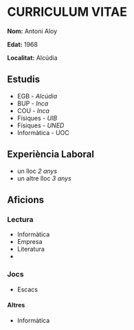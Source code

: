 # CURRICULUM VITAE

**Nom:** Antoni Aloy

**Edat:** 1968

**Localitat:** Alcúdia

## Estudis

* EGB - *Alcúdia*
* BUP - *Inca*
* COU - *Inca*
* Físiques - *UIB*
* Físiques - *UNED*
* Informàtica - UOC

## Experiència Laboral

* un lloc *2 anys*
* un altre lloc *3 anys*

## Aficions

### Lectura

  * Informàtica
  * Empresa
  * Literatura
  * 
### Jocs
* Escacs

#### Altres

* Informàtica